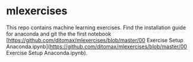 # mlexercises

This repo contains machine learning exercises. Find the installation guide for anaconda and git the the first notebook
[https://github.com/ditomax/mlexercises/blob/master/00 Exercise Setup Anaconda.ipynb](https://github.com/ditomax/mlexercises/blob/master/00 Exercise Setup Anaconda.ipynb).

